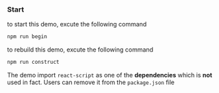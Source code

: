 ### Start
to start this demo, excute the following command
```sh
npm run begin
```
to rebuild this demo, excute the following command
```sh
npm run construct
```
The demo import `react-script` as one of the __dependencies__ which is __not__ used in fact. Users can remove it from the `package.json` file